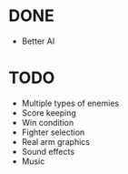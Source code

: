 # DONE
* Better AI

# TODO
* Multiple types of enemies
* Score keeping
* Win condition
* Fighter selection
* Real arm graphics
* Sound effects
* Music
